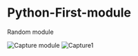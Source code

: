 # Python-First-module
Random module

![Capture](https://user-images.githubusercontent.com/82565293/118159246-6923f880-b43a-11eb-9920-0377e1a9fa08.PNG)
module
![Capture1](https://user-images.githubusercontent.com/82565293/118159495-b0aa8480-b43a-11eb-98f1-bdca20084c88.PNG)

